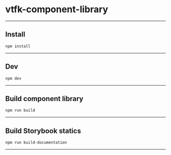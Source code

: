 # vtfk-component-library

---

## Install

`npm install`

---

## Dev

`npm dev`

---

## Build component library

`npm run build`

---

## Build Storybook statics

`npm run build-documentation`

---